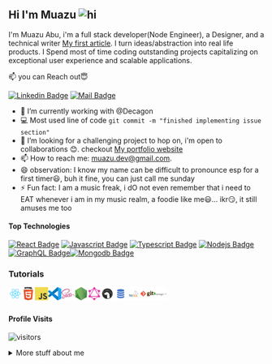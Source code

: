 ## Hi I'm Muazu <img src="https://user-images.githubusercontent.com/1303154/88677602-1635ba80-d120-11ea-84d8-d263ba5fc3c0.gif" width="28px" alt="hi">

I'm Muazu Abu, i'm a full stack developer(Node Engineer), a Designer, and a technical writer [My first article](https://www.educative.io/edpresso/what-is-the-createdecipheriv-method-in-nodejs). I turn ideas/abstraction into real life products.
I Spend most of time coding outstanding projects capitalizing on exceptional user experience and scalable applications.

:mailbox: you can Reach out😇

<!-- [![Twitter Badge](https://img.shields.io/badge/-@Ipenywis-1ca0f1?style=flat&labelColor=1ca0f1&logo=twitter&logoColor=white&link=https://twitter.com/Ipenywis)](https://twitter.com/Ipenywis) -->
 
 [![Linkedin Badge](https://img.shields.io/badge/-muazu-0e76a8?style=flat&labelColor=0e76a8&logo=linkedin&logoColor=white)](www.linkedin.com/in/muazu) [![Mail Badge](https://img.shields.io/badge/-muazu.dev-c0392b?style=flat&labelColor=c0392b&logo=gmail&logoColor=white)](mailto:muazu.dev@gmail.com)
 
<!--  
 [![Mail Badge](https://img.shields.io/badge/-@islempenywis-e84393?style=flat&labelColor=e84393&logo=instagram&logoColor=white)](https://instagram.com/islempenywis)  -->

<!-- TODO: Add last video link -->

- 🔭 I’m currently working with @Decagon
- :computer: Most used line of code `git commit -m "finished implementing issue section"`
- 🤔 I’m looking for a challenging project to hop on, i'm open to collaborations 😊. checkout [My portfolio website]("https://muazuabu.netlify.app/")
- 📫 How to reach me: muazu.dev@gmail.com.
- 😄 observation: I know my name can be difficult to pronounce esp for a first timer😃, buh it fine, you can just call me sunday
- ⚡ Fun fact: I am a music freak, i dO not even remember that i need to EAT whenever i am in my music realm, a foodie like me😃... ikr😏, it still amuses me too

#### Top Technologies

<!-- TODO: Make technologies links takes you to repositories -->

[![React Badge](https://img.shields.io/badge/-React-61DBFB?style=for-the-badge&labelColor=black&logo=react&logoColor=61DBFB)](#) [![Javascript Badge](https://img.shields.io/badge/-Javascript-F0DB4F?style=for-the-badge&labelColor=black&logo=javascript&logoColor=F0DB4F)](#) [![Typescript Badge](https://img.shields.io/badge/-Typescript-007acc?style=for-the-badge&labelColor=black&logo=typescript&logoColor=007acc)](#) [![Nodejs Badge](https://img.shields.io/badge/-Nodejs-3C873A?style=for-the-badge&labelColor=black&logo=node.js&logoColor=3C873A)](#) [![GraphQL Badge](https://img.shields.io/badge/-GraphQl-e535ab?style=for-the-badge&labelColor=black&logo=node.js&logoColor=e535ab)](#)[![Mongodb Badge](https://img.shields.io/badge/-MongoDB-gree?style=for-the-badge&labelColor=black&logo=node.js&logoColor=green)](#)

### Tutorials

[<img align="left" alt="React" width="26px" src="https://raw.githubusercontent.com/github/explore/80688e429a7d4ef2fca1e82350fe8e3517d3494d/topics/react/react.png" />][reactplaylist]

[<img align="left" alt="HTML5" width="26px" src="https://raw.githubusercontent.com/github/explore/80688e429a7d4ef2fca1e82350fe8e3517d3494d/topics/html/html.png" />][htmltutorial]

[<img align="left" alt="JavaScript" width="26px" src="https://raw.githubusercontent.com/github/explore/80688e429a7d4ef2fca1e82350fe8e3517d3494d/topics/javascript/javascript.png" />][javascripttutorial]

[<img align="left" alt="Visual Studio Code" width="26px" src="https://raw.githubusercontent.com/github/explore/80688e429a7d4ef2fca1e82350fe8e3517d3494d/topics/visual-studio-code/visual-studio-code.png" />][vscodetutorial]

<img align="left" alt="Sass" width="26px" src="https://raw.githubusercontent.com/github/explore/80688e429a7d4ef2fca1e82350fe8e3517d3494d/topics/sass/sass.png" />

<img align="left" alt="Node.js" width="26px" src="https://raw.githubusercontent.com/github/explore/80688e429a7d4ef2fca1e82350fe8e3517d3494d/topics/nodejs/nodejs.png" />

<img align="left" alt="GraphQL" width="26px" src="https://raw.githubusercontent.com/github/explore/80688e429a7d4ef2fca1e82350fe8e3517d3494d/topics/graphql/graphql.png" />

<img align="left" alt="Deno" width="26px" src="https://raw.githubusercontent.com/github/explore/361e2821e2dea67711cde99c9c40ed357061cf27/topics/deno/deno.png" />

<img align="left" alt="SQL" width="26px" src="https://raw.githubusercontent.com/github/explore/80688e429a7d4ef2fca1e82350fe8e3517d3494d/topics/sql/sql.png" />

<img align="left" alt="MySQL" width="26px" src="https://raw.githubusercontent.com/github/explore/80688e429a7d4ef2fca1e82350fe8e3517d3494d/topics/mysql/mysql.png" />

<img align="left" alt="Git" width="26px" src="https://raw.githubusercontent.com/github/explore/80688e429a7d4ef2fca1e82350fe8e3517d3494d/topics/git/git.png" />

<img align="left" alt="MongoDB" width="26px" src="https://raw.githubusercontent.com/github/explore/80688e429a7d4ef2fca1e82350fe8e3517d3494d/topics/mongodb/mongodb.png" />

<br />
<br />


#### Profile Visits 

![visitors](https://visitor-badge.glitch.me/badge?page_id=abumuazu.abumuazu)

<details>
<summary>
  More stuff about me
</summary>

<br >


#### Coding Stats

<!--START_SECTION:waka-->
```text
JavaScript   12 hrs 45 mins  ████████████████▒░░░░░░░░   65.08 % 
TypeScript   5 hrs 6 mins    ██████▓░░░░░░░░░░░░░░░░░░   26.06 % 
JSON         51 mins         █░░░░░░░░░░░░░░░░░░░░░░░░   04.35 % 
CSS          19 mins         ▒░░░░░░░░░░░░░░░░░░░░░░░░   01.64 % 
HTML         17 mins         ▒░░░░░░░░░░░░░░░░░░░░░░░░   01.50 % 
```
<!--END_SECTION:waka-->

#### Github Stats

![Ipenywis's github stats](https://github-readme-stats.vercel.app/api?username=Abumuazu&count_private=true&theme=tokyonight&hide=contribs,prs)

</details>


[reactplaylist]: https://www.youtube.com/watch?v=KxXXEL-k47Y&list=PLvXDmnBbOF7RnYiZvDwl2Pzcs2kfi10wd
[vscodetutorial]: https://www.youtube.com/watch?v=Bkie2ai8qeE&t=8s
[htmltutorial]: https://www.youtube.com/watch?v=VK6MXVxOsws&t=27s
[javascripttutorial]: https://www.youtube.com/watch?v=D-LHKvmX37E


